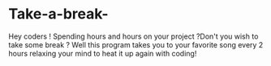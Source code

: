 # Take-a-break-
Hey coders ! Spending hours and hours on your project ?Don't you wish to take some break ? Well this program takes you to your favorite song every 2 hours relaxing your mind to heat it up again with coding!
